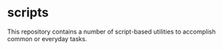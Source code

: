 scripts
=======

This repository contains a number of script-based utilities to accomplish
common or everyday tasks.
